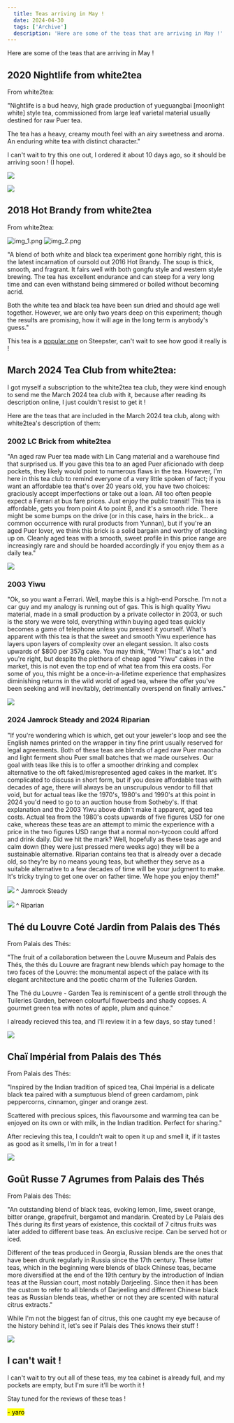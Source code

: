 ```yaml
---
  title: Teas arriving in May !
  date: 2024-04-30
  tags: ['Archive']
  description: 'Here are some of the teas that are arriving in May !'
---
```


Here are some of the teas that are arriving in May !

## 2020 Nightlife from white2tea

From white2tea:

"Nightlife is a bud heavy, high grade production of yueguangbai [moonlight white] style tea, commissioned from large leaf varietal material usually destined for raw Puer tea.

The tea has a heavy, creamy mouth feel with an airy sweetness and aroma. An enduring white tea with distinct character."

I can't wait to try this one out, I ordered it about 10 days ago, so it should be arriving soon ! (I hope).

![](https://white2tea.com/cdn/shop/products/2020-Nightlife-Yueguangbai-Tea_2000x.jpg?v=1589623332)

![](https://white2tea.com/cdn/shop/products/2020-Nightlife-Yueguangbai-Tea-2_2000x.jpg?v=1589623332)

## 2018 Hot Brandy from white2tea

From white2tea:

![img_1.png](img_1.png)
![img_2.png](img_2.png)

"A blend of both white and black tea experiment gone horribly right, this is the latest incarnation of oursold out 2016 Hot Brandy. The soup is thick, smooth, and fragrant. It fairs well with both gongfu style and western style brewing. The tea has excellent endurance and can steep for a very long time and can even withstand being simmered or boiled without becoming acrid.

Both the white tea and black tea have been sun dried and should age well together. However, we are only two years deep on this experiment; though the results are promising, how it will age in the long term is anybody's guess."

This tea is a [popular one](https://steepster.com/teas/white2tea/86793-2018-hot-brandy) on Steepster, can't wait to see how good it really is !

## March 2024 Tea Club from white2tea:

I got myself a subscription to the white2tea tea club, they were kind enough to send me the March 2024 tea club with it, because after reading its description online, I just couldn't resist to get it !

Here are the teas that are included in the March 2024 tea club, along with white2tea's description of them:

### 2002 LC Brick from white2tea

"An aged raw Puer tea made with Lin Cang material and a warehouse find that surprised us. If you gave this tea to an aged Puer aficionado with deep pockets, they likely would point to numerous flaws in the tea. However, I'm here in this tea club to remind everyone of a very little spoken of fact; if you want an affordable tea that's over 20 years old, you have two choices: graciously accept imperfections or take out a loan. All too often people expect a Ferrari at bus fare prices. Just enjoy the public transit! This tea is affordable, gets you from point A to point B, and it's a smooth ride. There might be some bumps on the drive (or in this case, hairs in the brick... a common occurrence with rural products from Yunnan), but if you're an aged Puer lover, we think this brick is a solid bargain and worthy of stocking up on. Cleanly aged teas with a smooth, sweet profile in this price range are increasingly rare and should be hoarded accordingly if you enjoy them as a daily tea."

![](https://white2tea.com/cdn/shop/files/2002-LC-Brick_2000x.jpg?v=1709281604)

### 2003 Yiwu

"Ok, so you want a Ferrari. Well, maybe this is a high-end Porsche. I'm not a car guy and my analogy is running out of gas. This is high quality Yiwu material, made in a small production by a private collector in 2003, or such is the story we were told, everything within buying aged teas quickly becomes a game of telephone unless you pressed it yourself. What's apparent with this tea is that the sweet and smooth Yiwu experience has layers upon layers of complexity over an elegant session. It also costs upwards of $800 per 357g cake. You may think, "Wow! That's a lot." and you're right, but despite the plethora of cheap aged "Yiwu" cakes in the market, this is not even the top end of what tea from this era costs. For some of you, this might be a once-in-a-lifetime experience that emphasizes diminishing returns in the wild world of aged tea, where the offer you've been seeking and will inevitably, detrimentally overspend on finally arrives."

![](https://white2tea.com/cdn/shop/products/2002-Yiwu-Huangpian-Brick_2000x.jpg?v=1596018322)

### 2024 Jamrock Steady and 2024 Riparian

"If you're wondering which is which, get out your jeweler's loop and see the English names printed on the wrapper in tiny fine print usually reserved for legal agreements. Both of these teas are blends of aged raw Puer maocha and light ferment shou Puer small batches that we made ourselves. Our goal with teas like this is to offer a smoother drinking and complex alternative to the oft faked/misrepresented aged cakes in the market. It's complicated to discuss in short form, but if you desire affordable teas with decades of age, there will always be an unscrupulous vendor to fill that void, but for actual teas like the 1970's, 1980's and 1990's at this point in 2024 you'd need to go to an auction house from Sotheby's. If that explanation and the 2003 Yiwu above didn't make it apparent, aged tea costs. Actual tea from the 1980's costs upwards of five figures USD for one cake, whereas these teas are an attempt to mimic the experience with a price in the two figures USD range that a normal non-tycoon could afford and drink daily. Did we hit the mark? Well, hopefully as these teas age and calm down (they were just pressed mere weeks ago) they will be a sustainable alternative. Riparian contains tea that is already over a decade old, so they're by no means young teas, but whether they serve as a suitable alternative to a few decades of time will be your judgment to make. It's tricky trying to get one over on father time. We hope you enjoy them!"

![](https://white2tea.com/cdn/shop/files/2024-JamrockSteadyMinis-Ripe-Raw-Blend-Tea-2_2000x.jpg?v=1709273427)
^ Jamrock Steady

![](https://white2tea.com/cdn/shop/files/2024-Riparian-Shou-Sheng-Blend-Tea-2_2000x.jpg?v=1709274927)
^ Riparian


## Thé du Louvre Coté Jardin from Palais des Thés

From Palais des Thés:

"The fruit of a collaboration between the Louvre Museum and Palais des Thés, the thés du Louvre are fragrant new blends which pay homage to the two faces of the Louvre: the monumental aspect of the palace with its elegant architecture and the poetic charm of the Tuileries Garden.

The Thé du Louvre - Garden Tea is reminiscent of a gentle stroll through the Tuileries Garden, between colourful flowerbeds and shady copses.
A gourmet green tea with notes of apple, plum and quince."

I already recieved this tea, and I'll review it in a few days, so stay tuned !

![](https://www.top-saveur.fr/982/palais-des-thes-the-du-louvre-the-vert.jpg)

## Chaï Impérial from Palais des Thés

From Palais des Thés:

"Inspired by the Indian tradition of spiced tea, Chai Impérial is a delicate black tea paired with a sumptuous blend of green cardamom, pink peppercorns, cinnamon, ginger and orange zest.

Scattered with precious spices, this flavoursome and warming tea can be enjoyed on its own or with milk, in the Indian tradition. Perfect for sharing."

After recieving this tea, I couldn't wait to open it up and smell it, if it tastes as good as it smells, I'm in for a treat !

![](https://us.palaisdesthes.com/media/catalog/product/cache/50708da259540eeb20337bcdb367a3c9/7/7/771-34801-v9p8uywm6p.jpg)

## Goût Russe 7 Agrumes from Palais des Thés

From Palais des Thés:

"An outstanding blend of black teas, evoking lemon, lime, sweet orange, bitter orange, grapefruit, bergamot and mandarin. Created by Le Palais des Thés during its first years of existence, this cocktail of 7 citrus fruits was later added to different base teas. An exclusive recipe. Can be served hot or iced.

Different of the teas produced in Georgia, Russian blends are the ones that have been drunk regularly in Russia since the 17th century. These latter teas, which in the beginning were blends of black Chinese teas, became more diversified at the end of the 19th century by the introduction of Indian teas at the Russian court, most notably Darjeeling. Since then it has been the custom to refer to all blends of Darjeeling and different Chinese black teas as Russian blends teas, whether or not they are scented with natural citrus extracts."

While I'm not the biggest fan of citrus, this one caught my eye because of the history behind it, let's see if Palais des Thés knows their stuff !

![](https://www.palaisdesthes.com/media/catalog/product/cache/50708da259540eeb20337bcdb367a3c9/4/9/494-36151-6xhlrbsvse.jpg)

## I can't wait !

I can't wait to try out all of these teas, my tea cabinet is already full, and my pockets are empty, but I'm sure it'll be worth it !

Stay tuned for the reviews of these teas ! 

  <mark>- yaro</mark>